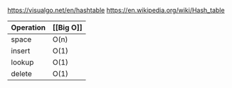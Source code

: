https://visualgo.net/en/hashtable
https://en.wikipedia.org/wiki/Hash_table

| Operation | [[Big O]] |
| --------- | --------- |
| space     | O(n)      |
| insert    | O(1)      |
| lookup    | O(1)      |
| delete    | O(1)      |
